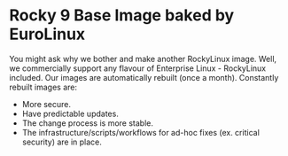 # Rocky 9 Base Image baked by EuroLinux

You might ask why we bother and make another RockyLinux image. Well, we commercially support any flavour of Enterprise Linux - RockyLinux included. Our images are automatically rebuilt (once a month). Constantly rebuilt images are:

- More secure.
- Have predictable updates. 
- The change process is more stable.
- The infrastructure/scripts/workflows for ad-hoc fixes (ex. critical security) are in place.
